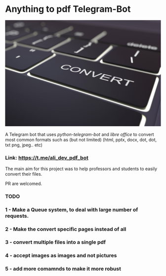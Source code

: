 # Anything to pdf Telegram-Bot

![Profile picture](PP.png)

A Telegram bot that uses _python-telegram-bot_
and _libre office_ to convert most common formats such as (but not limited)
(html, pptx, docx, dot, dot, txt png, jpeg.. etc)

### Link: https://t.me/ali_dev_pdf_bot
The main aim for this project was to help professors and students to easily convert their files.

PR are welcomed.

### **TODO**
### 1 - Make a Queue system, to deal with large number of requests.
### 2 - Make the convert specific pages instead of all
### 3 - convert multiple files into a single pdf
### 4 - accept images as images and not pictures
### 5 - add more comamnds to make it more robust
